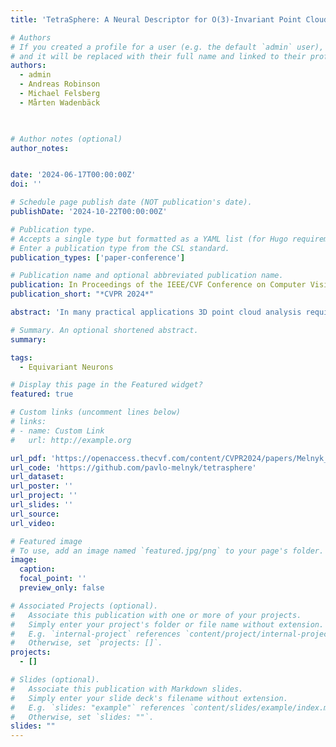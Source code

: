 ```yaml
---
title: 'TetraSphere: A Neural Descriptor for O(3)-Invariant Point Cloud Analysis'

# Authors
# If you created a profile for a user (e.g. the default `admin` user), write the username (folder name) here
# and it will be replaced with their full name and linked to their profile.
authors:
  - admin
  - Andreas Robinson
  - Michael Felsberg
  - Mårten Wadenbäck

 

# Author notes (optional)
author_notes:


date: '2024-06-17T00:00:00Z'
doi: ''

# Schedule page publish date (NOT publication's date).
publishDate: '2024-10-22T00:00:00Z'

# Publication type.
# Accepts a single type but formatted as a YAML list (for Hugo requirements).
# Enter a publication type from the CSL standard.
publication_types: ['paper-conference']

# Publication name and optional abbreviated publication name.
publication: In Proceedings of the IEEE/CVF Conference on Computer Vision and Pattern Recognition (CVPR), 2024
publication_short: "*CVPR 2024*"

abstract: 'In many practical applications 3D point cloud analysis requires rotation invariance. In this paper we present a learnable descriptor invariant under 3D rotations and reflections i.e. the O(3) actions utilizing the recently introduced steerable 3D spherical neurons and vector neurons. Specifically we propose an embedding of the 3D spherical neurons into 4D vector neurons which leverages end-to-end training of the model. In our approach we perform TetraTransform---an equivariant embedding of the 3D input into 4D constructed from the steerable neurons---and extract deeper O(3)-equivariant features using vector neurons. This integration of the TetraTransform into the VN-DGCNN framework termed TetraSphere negligibly increases the number of parameters by less than 0.0002%. TetraSphere sets a new state-of-the-art performance classifying randomly rotated real-world object scans of the challenging subsets of ScanObjectNN. Additionally TetraSphere outperforms all equivariant methods on randomly rotated synthetic data: classifying objects from ModelNet40 and segmenting parts of the ShapeNet shapes. Thus our results reveal the practical value of steerable 3D spherical neurons for learning in 3D Euclidean space.'

# Summary. An optional shortened abstract.
summary: 

tags:
  - Equivariant Neurons

# Display this page in the Featured widget?
featured: true

# Custom links (uncomment lines below)
# links:
# - name: Custom Link
#   url: http://example.org

url_pdf: 'https://openaccess.thecvf.com/content/CVPR2024/papers/Melnyk_TetraSphere_A_Neural_Descriptor_for_O3-Invariant_Point_Cloud_Analysis_CVPR_2024_paper.pdf'
url_code: 'https://github.com/pavlo-melnyk/tetrasphere'
url_dataset: 
url_poster: ''
url_project: ''
url_slides: ''
url_source: 
url_video: 

# Featured image
# To use, add an image named `featured.jpg/png` to your page's folder.
image:
  caption: 
  focal_point: ''
  preview_only: false

# Associated Projects (optional).
#   Associate this publication with one or more of your projects.
#   Simply enter your project's folder or file name without extension.
#   E.g. `internal-project` references `content/project/internal-project/index.md`.
#   Otherwise, set `projects: []`.
projects:
  - []

# Slides (optional).
#   Associate this publication with Markdown slides.
#   Simply enter your slide deck's filename without extension.
#   E.g. `slides: "example"` references `content/slides/example/index.md`.
#   Otherwise, set `slides: ""`.
slides: ""
---
```

